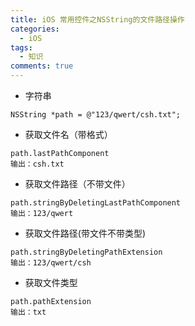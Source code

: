 ```yaml
---
title: iOS 常用控件之NSString的文件路径操作
categories:
  - iOS
tags:
  - 知识
comments: true
---
```



<!-- more -->
- 字符串

```
NSString *path = @"123/qwert/csh.txt";
```
- 获取文件名（带格式）

```
path.lastPathComponent
输出：csh.txt
```
- 获取文件路径（不带文件）

```
path.stringByDeletingLastPathComponent
输出：123/qwert
```
- 获取文件路径(带文件不带类型)

```
path.stringByDeletingPathExtension
输出：123/qwert/csh
```
- 获取文件类型

```
path.pathExtension
输出：txt
```